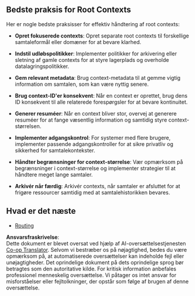 <!--
CO_OP_TRANSLATOR_METADATA:
{
  "original_hash": "e1cbc99fa7185139ad6d539eca09a2b3",
  "translation_date": "2025-06-02T20:28:02+00:00",
  "source_file": "05-AdvancedTopics/mcp-root-contexts/README.md",
  "language_code": "da"
}
-->
## Bedste praksis for Root Contexts

Her er nogle bedste praksisser for effektiv håndtering af root contexts:

- **Opret fokuserede contexts**: Opret separate root contexts til forskellige samtaleformål eller domæner for at bevare klarhed.

- **Indstil udløbspolitikker**: Implementer politikker for arkivering eller sletning af gamle contexts for at styre lagerplads og overholde datalagringspolitikker.

- **Gem relevant metadata**: Brug context-metadata til at gemme vigtig information om samtalen, som kan være nyttig senere.

- **Brug context-ID'er konsekvent**: Når en context er oprettet, brug dens ID konsekvent til alle relaterede forespørgsler for at bevare kontinuitet.

- **Generer resuméer**: Når en context bliver stor, overvej at generere resuméer for at fange væsentlig information og samtidig styre context-størrelsen.

- **Implementer adgangskontrol**: For systemer med flere brugere, implementer passende adgangskontroller for at sikre privatliv og sikkerhed for samtalekontekster.

- **Håndter begrænsninger for context-størrelse**: Vær opmærksom på begrænsninger i context-størrelse og implementer strategier til at håndtere meget lange samtaler.

- **Arkivér når færdig**: Arkivér contexts, når samtaler er afsluttet for at frigøre ressourcer samtidig med at samtalehistorikken bevares.

## Hvad er det næste

- [Routing](../mcp-routing/README.md)

**Ansvarsfraskrivelse**:  
Dette dokument er blevet oversat ved hjælp af AI-oversættelsestjenesten [Co-op Translator](https://github.com/Azure/co-op-translator). Selvom vi bestræber os på nøjagtighed, bedes du være opmærksom på, at automatiserede oversættelser kan indeholde fejl eller unøjagtigheder. Det oprindelige dokument på dets oprindelige sprog bør betragtes som den autoritative kilde. For kritisk information anbefales professionel menneskelig oversættelse. Vi påtager os intet ansvar for misforståelser eller fejltolkninger, der opstår som følge af brugen af denne oversættelse.